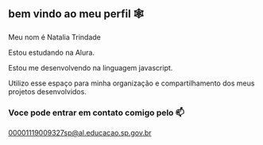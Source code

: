 
## bem vindo ao meu perfil 🕸️

Meu nom é Natalia Trindade

Estou estudando na Alura.

Estou me desenvolvendo na linguagem javascript.

Utilizo esse espaço para minha organização e compartilhamento dos meus projetos desenvolvidos.

### Voce pode entrar em contato comigo pelo 📫

00001119009327sp@al.educacao.sp.gov.br

